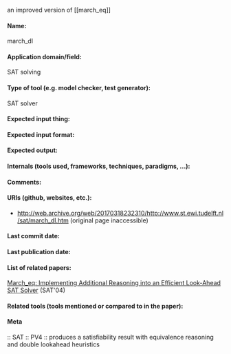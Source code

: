 an improved version of [[march_eq]]

#### Name:
march_dl

#### Application domain/field:
SAT solving

#### Type of tool (e.g. model checker, test generator):
SAT solver

#### Expected input thing:

#### Expected input format:

#### Expected output:

#### Internals (tools used, frameworks, techniques, paradigms, ...):

#### Comments:

#### URIs (github, websites, etc.):
- http://web.archive.org/web/20170318232310/http://www.st.ewi.tudelft.nl/sat/march_dl.htm (original page inaccessible)

#### Last commit date:

#### Last publication date:

#### List of related papers:
[March_eq: Implementing Additional Reasoning into an Efficient Look-Ahead SAT Solver](https://doi.org/10.1007/11527695_26) (SAT'04)

#### Related tools (tools mentioned or compared to in the paper):

#### Meta
:: SAT
:: PV4 :: produces a satisfiability result with equivalence reasoning and double lookahead heuristics